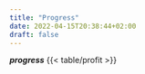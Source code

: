 ```yaml
---
title: "Progress"
date: 2022-04-15T20:38:44+02:00
draft: false
---
```

***progress***
{{< table/profit >}}